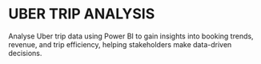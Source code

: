 # UBER TRIP ANALYSIS
Analyse Uber trip data using Power BI to gain insights into booking trends, revenue, and trip efficiency, helping stakeholders make data-driven decisions.
